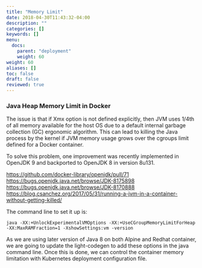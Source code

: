 ```yaml
---
title: "Memory Limit"
date: 2018-04-30T11:43:32-04:00
description: ""
categories: []
keywords: []
menu:
  docs:
    parent: "deployment"
    weight: 60
weight: 60
aliases: []
toc: false
draft: false
reviewed: true
---
```


### Java Heap Memory Limit in Docker

The issue is that if Xmx option is not defined explicitly, then JVM uses 1/4th of all memory available for the host OS due to a default internal garbage collection (GC) ergonomic algorithm. This can lead to killing the Java process by the kernel if JVM memory usage grows over the cgroups limit defined for a Docker container.

To solve this problem, one improvement was recently implemented in OpenJDK 9 and backported to OpenJDK 8 in version 8u131.  

https://github.com/docker-library/openjdk/pull/71
https://bugs.openjdk.java.net/browse/JDK-8175898
https://bugs.openjdk.java.net/browse/JDK-8170888
https://blog.csanchez.org/2017/05/31/running-a-jvm-in-a-container-without-getting-killed/

The command line to set it up is: 

```
java -XX:+UnlockExperimentalVMOptions -XX:+UseCGroupMemoryLimitForHeap -XX:MaxRAMFraction=1 -XshowSettings:vm -version
```

As we are using later version of Java 8 on both Alpine and Redhat container, we are going to update the light-codegen to add these options in the java command line. Once this is done, we can control the container memory limitation with Kubernetes deployment configuration file. 

